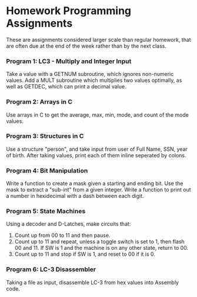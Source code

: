# Homework Programming Assignments
These are assignments considered larger scale than regular homework, that are often due at the end of the week rather than by the next class.

### Program 1: LC3 - Multiply and Integer Input
Take a value with a GETNUM subroutine, which ignores non-numeric values. Add a MULT subroutine which multiplies two values optimally, as well as GETDEC, which can print a decimal value.

### Program 2: Arrays in C
Use arrays in C to get the average, max, min, mode, and count of the mode values.

### Program 3: Structures in C
Use a structure "person", and take input from user of Full Name, SSN, year of birth. After taking values, print each of them inline seperated by colons.

### Program 4: Bit Manipulation
Write a function to create a mask given a starting and ending bit. Use the mask to extract a "sub-int" from a given integer. Write a function to print out a number in hexidecimal with a dash between each digit.

### Program 5: State Machines
Using a decoder and D-Latches, make circuits that: 
1. Count up from 00 to 11 and then pause.
2. Count up to 11 and repeat, unless a toggle switch is set to 1, then flash 00 and 11. If SW is 1 and the machine is on any other state, return to 00.
3. Count up to 11 and stop if SW is 1, and reset to 00 if it is 0.

### Program 6: LC-3 Disassembler
Taking a file as input, disassemble LC-3 from hex values into Assembly code.
